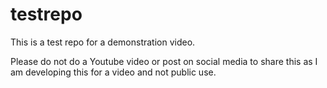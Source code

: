 # testrepo
This is a test repo for a demonstration video.

Please do not do a Youtube video or post on social media to share this as I am developing this for a video and not public use.


